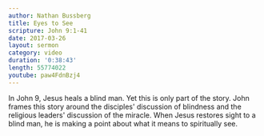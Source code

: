 ```yaml
---
author: Nathan Bussberg
title: Eyes to See
scripture: John 9:1-41
date: 2017-03-26
layout: sermon
category: video
duration: '0:38:43' 
length: 55774022
youtube: paw4FdnBzj4
---
```


In John 9, Jesus heals a blind man. Yet this is only part of the story. John frames this story around the disciples' discussion of blindness and the religious leaders' discussion of the miracle. When Jesus restores sight to a blind man, he is making a point about what it means to spiritually see.
